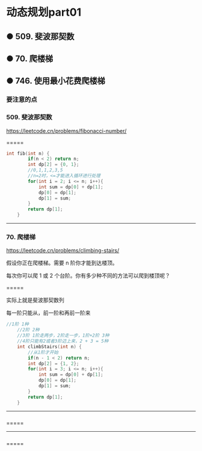 # 动态规划part01
## ● 509. 斐波那契数
## ● 70. 爬楼梯
## ● 746. 使用最小花费爬楼梯



### 要注意的点


### 509. 斐波那契数
https://leetcode.cn/problems/fibonacci-number/

=====
```c++
int fib(int n) {
        if(n < 2) return n;
        int dp[2] = {0, 1};
        //0,1,1,2,3,5
        //n=2时，<=才能进入循环进行处理
        for(int i = 2; i <= n; i++){
            int sum = dp[0] + dp[1];
            dp[0] = dp[1];
            dp[1] = sum;
        }
        return dp[1];
    }
```



----
### 70. 爬楼梯
https://leetcode.cn/problems/climbing-stairs/

假设你正在爬楼梯。需要 n 阶你才能到达楼顶。

每次你可以爬 1 或 2 个台阶。你有多少种不同的方法可以爬到楼顶呢？

=====

实际上就是斐波那契数列

每一阶只能从，前一阶和再前一阶来
```c++
//1阶 1种
    //2阶 2种
    //3阶 1阶走两步，2阶走一步，1阶+2阶 3种
    //4阶只能有2或者3阶迈上来，2 + 3 = 5种
    int climbStairs(int n) {
        //从1阶才开始
        if(n - 1 < 2) return n;
        int dp[2] = {1, 2};
        for(int i = 3; i <= n; i++){
            int sum = dp[0] + dp[1];
            dp[0] = dp[1];
            dp[1] = sum;
        }
        return dp[1];
    }
```

-----
### 


=====

-----
### 


=====

